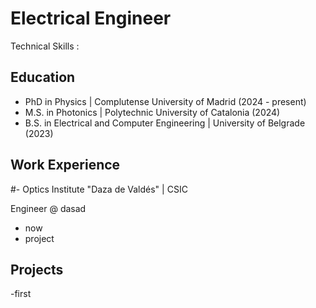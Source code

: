 
# Electrical Engineer
Technical Skills :

## Education 
- PhD in Physics | Complutense University of Madrid (2024 - present)	  
- M.S. in Photonics	| Polytechnic University of Catalonia  (2024)	 			       
- B.S. in Electrical and Computer Engineering | University of Belgrade (2023)

  
## Work Experience

#- Optics Institute "Daza de Valdés" | CSIC 			

Engineer @ dasad
- now
- project

## Projects 
-first


